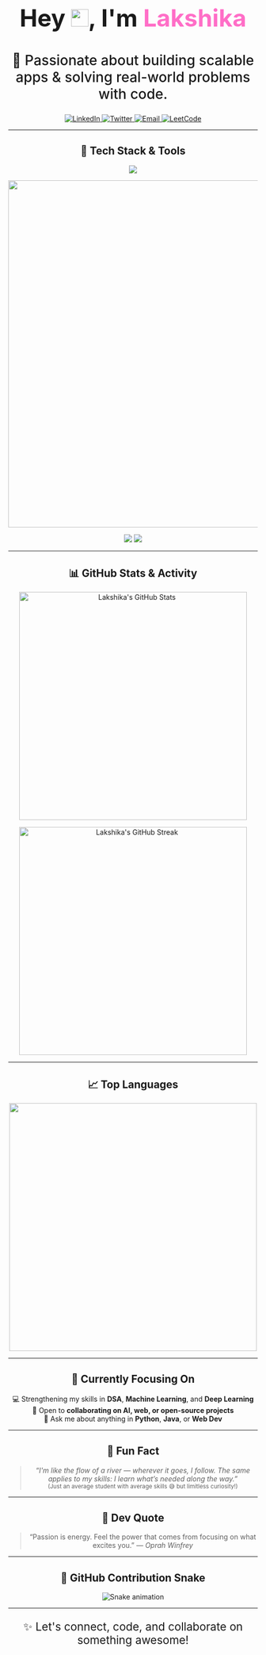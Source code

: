 <h1 align="center" style="font-size: 3rem; font-weight: bold;">
  Hey <img src="https://raw.githubusercontent.com/MartinHeinz/MartinHeinz/master/wave.gif" width="35px" />, I'm <span style="color:#ff6ec7;">Lakshika</span>
</h1>

<h2 align="center" style="font-size: 1.75rem; font-weight: 500;">🚀 Passionate about building scalable apps & solving real-world problems with code.</h2>

<p align="center" style="margin-top: 20px;">
  <a href="https://www.linkedin.com/in/lakshika-sabharwal-a7b76429b/" target="_blank">
    <img alt="LinkedIn" src="https://img.shields.io/badge/LinkedIn-0077B5?logo=linkedin&logoColor=white&style=for-the-badge" />
  </a>
  <a href="https://x.com/lakkusabhar04" target="_blank">
    <img alt="Twitter" src="https://img.shields.io/badge/Twitter-1DA1F2?logo=twitter&logoColor=white&style=for-the-badge" />
  </a>
  <a href="mailto:Lakshika2512@gmail.com">
    <img alt="Email" src="https://img.shields.io/badge/Gmail-D14836?logo=gmail&logoColor=white&style=for-the-badge" />
  </a>
  <a href="https://leetcode.com/u/lakkuu04/" target="_blank">
    <img alt="LeetCode" src="https://img.shields.io/badge/LeetCode-FFA116?logo=leetcode&logoColor=white&style=for-the-badge" />
  </a>
</p>

---

<h2 align="center">🚀 Tech Stack & Tools</h2>

<p align="center">
  <img src="https://readme-typing-svg.herokuapp.com?font=Fira+Code&size=26&pause=1000&color=FF61D4&center=true&vCenter=true&width=600&lines=💻+Languages+%2F+Frameworks+I+Use" />
</p>

<p align="center">
  <img src="https://skillicons.dev/icons?i=python,java,html,css,js,react,mysql,git,github,vscode&theme=dark&perline=6" width="700" />
</p>

<p align="center">
  <img src="https://img.shields.io/badge/Machine%20Learning-43B02A?style=for-the-badge&logo=python&logoColor=white" />
  <img src="https://img.shields.io/badge/Artificial%20Intelligence-FF61D4?style=for-the-badge&logo=openai&logoColor=white" />
</p>

---

<h2 align="center">📊 GitHub Stats & Activity</h2>

<div align="center">
  <img src="https://github-readme-stats.vercel.app/api?username=lakkuu04&show_icons=true&theme=react&hide=stars&custom_title=Lakshika's%20GitHub%20Stats" 
       alt="Lakshika's GitHub Stats"
       width="460" />

  <img src="https://github-readme-streak-stats.herokuapp.com?user=lakkuu04&theme=react&date_format=M%20j%5B%2C%20Y%5D" 
       alt="Lakshika's GitHub Streak"
       width="460" />
</div>

---

<h2 align="center">📈 Top Languages</h2>

<p align="center">
  <img src="https://github-readme-stats.vercel.app/api/top-langs/?username=lakkuu04&layout=compact&theme=radical&langs_count=6" width="500" />
</p>

---

<h2 align="center">🎯 Currently Focusing On</h2>

<p align="center">
  💻 Strengthening my skills in <strong>DSA</strong>, <strong>Machine Learning</strong>, and <strong>Deep Learning</strong><br/>
  🤝 Open to <strong>collaborating on AI, web, or open-source projects</strong><br/>
  💬 Ask me about anything in <strong>Python</strong>, <strong>Java</strong>, or <strong>Web Dev</strong>
</p>

---

<h2 align="center">💫 Fun Fact</h2>

<blockquote align="center">
  <em>“I'm like the flow of a river — wherever it goes, I follow. The same applies to my skills: I learn what’s needed along the way.”</em><br/>
  <sub>(Just an average student with average skills 😅 but limitless curiosity!)</sub>
</blockquote>

---

<h2 align="center">💬 Dev Quote</h2>

<blockquote align="center">
  “Passion is energy. Feel the power that comes from focusing on what excites you.” — <em>Oprah Winfrey</em>
</blockquote>

---

<h2 align="center">🐍 GitHub Contribution Snake</h2>

<p align="center">
  <img src="https://github.com/lakkuu04/snk/raw/output/github-contribution-grid-snake.svg" alt="Snake animation" />
</p>

---

<p align="center" style="font-size: 1.4rem;">✨ Let's connect, code, and collaborate on something awesome!</p>
